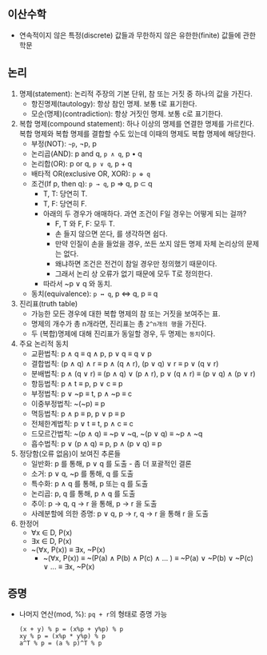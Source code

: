 ## 이산수학

- 연속적이지 않은 특정(discrete) 값들과 무한하지 않은 유한한(finite) 값들에 관한 학문

## 논리

1. 명제(statement): 논리적 주장의 기본 단위, 참 또는 거짓 중 하나의 값을 가진다.
    - 항진명제(tautology): 항상 참인 명제. 보통 t로 표기한다.
    - 모순(명제)(contradiction): 항상 거짓인 명제. 보통 c로 표기한다.
2. 복합 명제(compound statement): 하나 이상의 명제를 연결한 명제를 가르킨다. 복합 명제와 복합 명제를 결합할 수도 있는데 이때의 명제도 복합 명제에 해당한다.
    - 부정(NOT): `~p`, ¬p, p
    - 논리곱(AND): p and q, `p ∧ q`, p • q
    - 논리합(OR): p or q, `p ∨ q`, p + q
    - 배타적 OR(exclusive OR, XOR): `p ⊕ q`
    - 조건(If p, then q): `p → q`, p ⇒ q, p ⊂ q
        - T, T: 당연히 T.
        - T, F: 당연히 F.
        - 아래의 두 경우가 애매하다. 과연 조건이 F일 경우는 어떻게 되는 걸까?
            - F, T 와 F, F: 모두 T.
            - 손 들지 않으면 쏜다, 를 생각하면 쉽다.
            - 만약 인질이 손을 들었을 경우, 쏘든 쏘지 않든 명제 자체 논리상의 문제는 없다.
            - 왜냐하면 조건은 전건이 참일 경우만 정의했기 때문이다.
            - 그래서 논리 상 오류가 없기 때문에 모두 T로 정의한다.
        - 따라서 ~p ∨ q 와 동치.
    - 동치(equivalence): `p ↔ q`, p ⇔ q, p ≡ q
3. 진리표(truth table)
    - 가능한 모든 경우에 대한 복합 명제의 참 또는 거짓을 보여주는 표.
    - 명제의 개수가 총 n개라면, 진리표는 총 `2^n개의 행`을 가진다.
    - 두 (복합)명제에 대해 진리표가 동일할 경우, 두 명제는 `동치`이다.
4. 주요 논리적 동치
    - 교환법칙: p ∧ q ≡ q ∧ p,  p ∨ q ≡ q ∨ p
    - 결합법칙: (p ∧ q) ∧ r ≡ p ∧ (q ∧ r), (p ∨ q) ∨ r ≡ p ∨ (q ∨ r)
    - 분배법칙: p ∧ (q ∨ r) ≡ (p ∧ q) ∨ (p ∧ r), p ∨ (q ∧ r) ≡ (p ∨ q) ∧ (p ∨ r)
    - 항등법칙: p ∧ t ≡ p, p ∨ c ≡ p
    - 부정법칙: p ∨ ~p ≡ t, p ∧ ~p ≡ c
    - 이중부정법칙: ~(~p) ≡ p
    - 멱등법칙: p ∧ p ≡ p, p ∨ p ≡ p
    - 전체한계법칙: p ∨ t ≡ t, p ∧ c ≡ c
    - 드모르간법칙: ~(p ∧ q) ≡ ~p ∨ ~q, ~(p ∨ q) ≡ ~p ∧ ~q
    - 흡수법칙: p ∨ (p ∧ q) ≡ p, p ∧ (p ∨ q) ≡ p
5. 정당함(오류 없음)이 보여진 추론들
    - 일반화: p 를 통해, p ∨ q 를 도출 - 좀 더 포괄적인 결론
    - 소거: p ∨ q, ~p 를 통해, q 를 도출
    - 특수화: p ∧ q 를 통해, p 또는 q 를 도출
    - 논리곱: p, q 를 통해, p ∧ q 를 도출
    - 추이: p → q, q → r 을 통해, p → r 을 도출
    - 사례분할에 의한 증명: p ∨ q, p → r, q → r 을 통해 r 을 도출
6. 한정어
    - ∀x ∈ D, P(x)
    - ∃x ∈ D, P(x)
    - ~(∀x, P(x)) ≡ ∃x, ~P(x)
        - ~(∀x, P(x)) ≡ ~(P(a) ∧ P(b) ∧ P(c) ∧ ... ) ≡ ~P(a) ∨ ~P(b) ∨ ~P(c) ∨ ... ≡ ∃x, ~P(x)

## 증명

- 나머지 연산(mod, %): `pq + r`의 형태로 증명 가능
    ```
    (x + y) % p = (x%p + y%p) % p
    xy % p = (x%p * y%p) % p
    a^T % p = (a % p)^T % p
    ```
